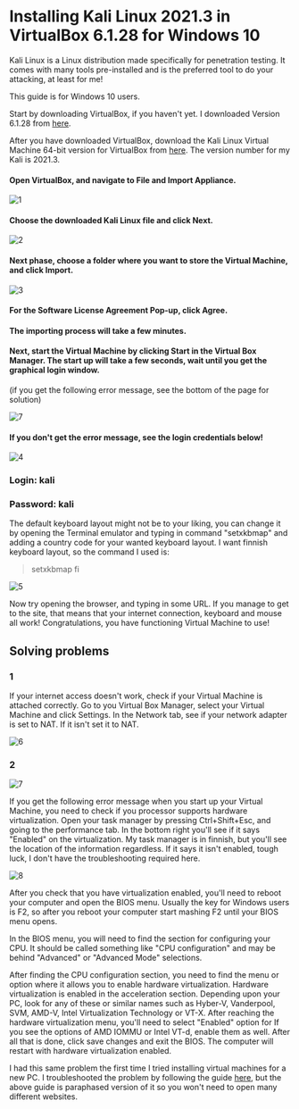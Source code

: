 # Installing Kali Linux 2021.3 in VirtualBox 6.1.28 for Windows 10

Kali Linux is a Linux distribution made specifically for penetration testing. It comes with many tools pre-installed and is the preferred tool to do your attacking, at least for me!

This guide is for Windows 10 users.

Start by downloading VirtualBox, if you haven't yet. I downloaded Version 6.1.28 from [here](https://www.virtualbox.org/wiki/Downloads).

After you have downloaded VirtualBox, download the Kali Linux Virtual Machine 64-bit version for VirtualBox from [here](https://www.kali.org/get-kali/#kali-virtual-machines). The version number for my Kali is 2021.3.

#### Open VirtualBox, and navigate to File and Import Appliance.

![1]

#### Choose the downloaded Kali Linux file and click Next.

![2]

#### Next phase, choose a folder where you want to store the Virtual Machine, and click Import.

![3]

#### For the Software License Agreement Pop-up, click Agree.

#### The importing process will take a few minutes. 

#### Next, start the Virtual Machine by clicking Start in the Virtual Box Manager. The start up will take a few seconds, wait until you get the graphical login window.

(if you get the following error message, see the bottom of the page for solution)

![7]

#### If you don't get the error message, see the login credentials below!

![4]

### Login: kali
### Password: kali

The default keyboard layout might not be to your liking, you can change it by opening the Terminal emulator and typing in command "setxkbmap" and adding a country code for your wanted keyboard layout. I want finnish keyboard layout, so the command I used is:
> setxkbmap fi

![5]

Now try opening the browser, and typing in some URL. If you manage to get to the site, that means that your internet connection, keyboard and mouse all work! Congratulations, you have functioning Virtual Machine to use!

## Solving problems

### 1
If your internet access doesn't work, check if your Virtual Machine is attached correctly. Go to you Virtual Box Manager, select your Virtual Machine and click Settings. In the Network tab, see if your network adapter is set to NAT. If it isn't set it to NAT.

![6]

### 2

![7]

If you get the following error message when you start up your Virtual Machine, you need to check if you processor supports hardware virtualization. Open your task manager by pressing Ctrl+Shift+Esc, and going to the performance tab. In the bottom right you'll see if it says "Enabled" on the virtualization. My task manager is in finnish, but you'll see the location of the information regardless. If it says it isn't enabled, tough luck, I don't have the troubleshooting required here.

![8]

After you check that you have virtualization enabled, you'll need to reboot your computer and open the BIOS menu. Usually the key for Windows users is F2, so after you reboot your computer start mashing F2 until your BIOS menu opens.

In the BIOS menu, you will need to find the section for configuring your CPU. It should be called something like "CPU configuration" and may be behind "Advanced" or "Advanced Mode" selections.

After finding the CPU configuration section, you need to find the menu or option where it allows you to enable hardware virtualization. Hardware virtualization is enabled in the acceleration section. Depending upon your PC, look for any of these or similar names such as Hyber-V, Vanderpool, SVM, AMD-V, Intel Virtualization Technology or VT-X. After reaching the hardware virtualization menu, you'll need to select "Enabled" option for  If you see the options of AMD IOMMU or Intel VT-d, enable them as well. After all that is done, click save changes and exit the BIOS. The computer will restart with hardware virtualization enabled.

I had this same problem the first time I tried installing virtual machines for a new PC. I troubleshooted the problem by following the guide [here](https://www.virtualmetric.com/blog/how-to-enable-hardware-virtualization), but the above guide is paraphased version of it so you won't need to open many different websites.



[1]: https://i.imgur.com/iHL4rgv.png
[2]: https://i.gyazo.com/47fb79c0e8357d2b06dc69528034354e.png
[3]: https://i.gyazo.com/721c0a59e59eaad42b38520860c08580.png
[4]: https://i.gyazo.com/50613cdb9875851fdcba3f741d631136.png
[5]: https://i.gyazo.com/28f369b71c2680bef54f536e82d100a5.png
[6]: https://i.gyazo.com/67b1a0b81d068541f3dd0335c5a695d1.png
[7]: https://tonikerttula.files.wordpress.com/2021/10/image-12.png
[8]: https://i.imgur.com/zM64VzN.png
